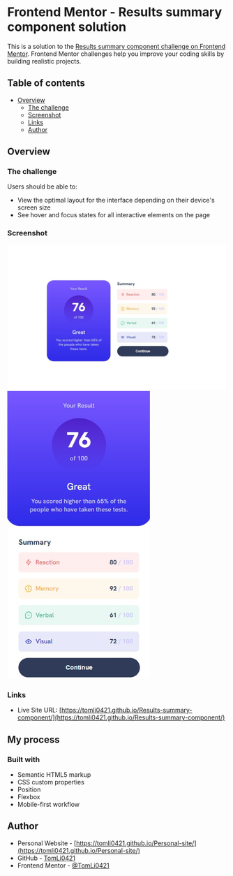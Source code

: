 # Frontend Mentor - Results summary component solution

This is a solution to the [Results summary component challenge on Frontend Mentor](https://www.frontendmentor.io/challenges/results-summary-component-CE_K6s0maV). Frontend Mentor challenges help you improve your coding skills by building realistic projects.

## Table of contents

- [Overview](#overview)
  - [The challenge](#the-challenge)
  - [Screenshot](#screenshot)
  - [Links](#links)
  - [Author](#author)

## Overview

### The challenge

Users should be able to:

- View the optimal layout for the interface depending on their device's screen size
- See hover and focus states for all interactive elements on the page

### Screenshot

![Desktop-screenshot](./screenshot/desktop-screenshot.jpg)
![Mobile-screenshot](./screenshot/mobile-screenshot.jpg)

### Links

<!-- - Solution URL: [Add solution URL here](https://your-solution-url.com) -->

- Live Site URL: [https://tomli0421.github.io/Results-summary-component/](https://tomli0421.github.io/Results-summary-component/)

## My process

### Built with

- Semantic HTML5 markup
- CSS custom properties
- Position
- Flexbox
- Mobile-first workflow

## Author

- Personal Website - [https://tomli0421.github.io/Personal-site/](https://tomli0421.github.io/Personal-site/)
- GitHub - [TomLi0421](https://github.com/TomLi0421)
- Frontend Mentor - [@TomLi0421](https://www.frontendmentor.io/profile/TomLi0421)

